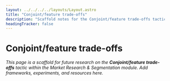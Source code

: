 ```yaml
---
layout: ../../../../layouts/Layout.astro
title: "Conjoint/feature trade-offs"
description: "Scaffold notes for the Conjoint/feature trade-offs tactic."
headingTracker: false
---
```

# Conjoint/feature trade-offs

_This page is a scaffold for future research on the **Conjoint/feature trade-offs** tactic within the Market Research & Segmentation module. Add frameworks, experiments, and resources here._
